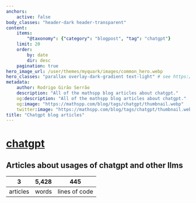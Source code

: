 ```yaml
---
anchors:
    active: false
body_classes: "header-dark header-transparent"
content:
    items:
        "@taxonomy": {"category": "blogpost", "tag": "chatgpt"}
    limit: 20
    order:
        by: date
        dir: desc
    pagination: true
hero_image_url: /user/themes/myquark/images/common_hero.webp
hero_classes: "parallax overlay-dark-gradient text-light" # see https://demo.getgrav.org/blog-skeleton/blog/hero-classes
metadata:
    author: Rodrigo Girão Serrão
    description: "All of the mathspp blog articles about chatgpt."
    og:description: "All of the mathspp blog articles about chatgpt."
    og:image: "https://mathspp.com/blog/tags/chatgpt/thumbnail.webp"
    twitter:image: "https://mathspp.com/blog/tags/chatgpt/thumbnail.webp"
title: "Chatgpt blog articles"
---
```


# <a href="/blog/tags/chatgpt" class="label label-primary tag-title">chatgpt</a>


## Articles about usages of chatgpt and other llms



<table class="stats-table">
    <thead>
        <tr>
            <th style="text-align: center;">3</th>
            <th style="text-align: center;">5,428</th>
            <th style="text-align: center;">445</th>
        </tr>
    </thead>
    <tbody>
        <tr>
            <td style="text-align: center;">articles</td>
            <td style="text-align: center;">words</td>
            <td style="text-align: center;">lines of code</td>
        </tr>
    </tbody>
</table>